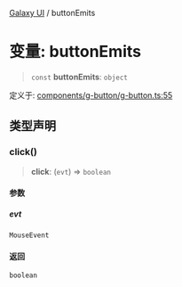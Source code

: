 [Galaxy UI](../index.md) / buttonEmits

# 变量: buttonEmits

> `const` **buttonEmits**: `object`

定义于: [components/g-button/g-button.ts:55](https://github.com/zhengxs2018/galaxy-vue/blob/e67881df0290492498b823acdc47b0e998577a46/packages/galaxy-ui/src/components/g-button/g-button.ts#L55)

## 类型声明

### click()

> **click**: (`evt`) => `boolean`

#### 参数

##### evt

`MouseEvent`

#### 返回

`boolean`
